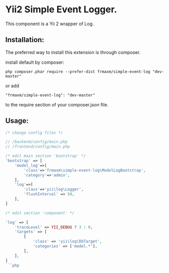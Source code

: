Yii2 Simple Event Logger.
==================

This component  is a Yii 2 wrapper of Log.

Installation:
------------

The preferred way to install this extension is through composer.

install default by composer:

```
php composer.phar require --prefer-dist frmaxm/simple-event-log "dev-master"
```

or add

```
"frmaxm/simple-event-log": "dev-master"
```

to the require section of your composer.json file.

Usage:
------

```php
/* change config files */

// /backend/config/main.php
// /frontend/config/main.php

/* edit main section 'bootstrap' */
'bootstrap' => [
    'model_log'=>[
        'class'=>'frmaxm\simple-event-log\ModelLogBootstrap',
        'category'=>'admin',
    ],
    'log'=>[
        'class'=>'yii\log\Logger',
        'flushInterval' => 50,
    ],
]

/* edit section 'component' */

'log' => [
    'traceLevel' => YII_DEBUG ? 3 : 0,
    'targets' => [
        [
            'class' => 'yii\log\DbTarget',
            'categories' => ['model.*'],
        ],
    ],
]
```php
